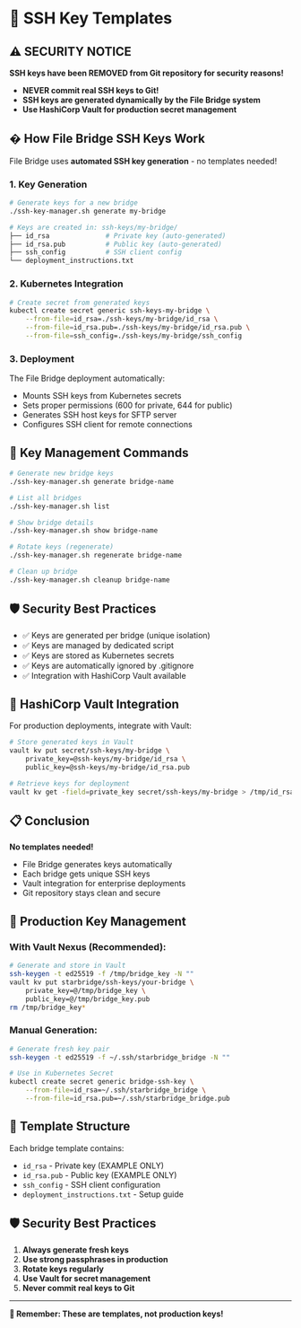 # 🔑 SSH Key Templates

## ⚠️ SECURITY NOTICE

**SSH keys have been REMOVED from Git repository for security reasons!**

- **NEVER commit real SSH keys to Git!**
- **SSH keys are generated dynamically by the File Bridge system**
- **Use HashiCorp Vault for production secret management**

## � How File Bridge SSH Keys Work

File Bridge uses **automated SSH key generation** - no templates needed!

### 1. Key Generation
```bash
# Generate keys for a new bridge
./ssh-key-manager.sh generate my-bridge

# Keys are created in: ssh-keys/my-bridge/
├── id_rsa              # Private key (auto-generated)
├── id_rsa.pub          # Public key (auto-generated)
├── ssh_config          # SSH client config
└── deployment_instructions.txt
```

### 2. Kubernetes Integration
```bash
# Create secret from generated keys
kubectl create secret generic ssh-keys-my-bridge \
    --from-file=id_rsa=./ssh-keys/my-bridge/id_rsa \
    --from-file=id_rsa.pub=./ssh-keys/my-bridge/id_rsa.pub \
    --from-file=ssh_config=./ssh-keys/my-bridge/ssh_config
```

### 3. Deployment
The File Bridge deployment automatically:
- Mounts SSH keys from Kubernetes secrets
- Sets proper permissions (600 for private, 644 for public)
- Generates SSH host keys for SFTP server
- Configures SSH client for remote connections

## 🔧 Key Management Commands

```bash
# Generate new bridge keys
./ssh-key-manager.sh generate bridge-name

# List all bridges
./ssh-key-manager.sh list

# Show bridge details
./ssh-key-manager.sh show bridge-name

# Rotate keys (regenerate)
./ssh-key-manager.sh regenerate bridge-name

# Clean up bridge
./ssh-key-manager.sh cleanup bridge-name
```

## 🛡️ Security Best Practices

- ✅ Keys are generated per bridge (unique isolation)
- ✅ Keys are managed by dedicated script
- ✅ Keys are stored as Kubernetes secrets
- ✅ Keys are automatically ignored by .gitignore
- ✅ Integration with HashiCorp Vault available

## 🔐 HashiCorp Vault Integration

For production deployments, integrate with Vault:

```bash
# Store generated keys in Vault
vault kv put secret/ssh-keys/my-bridge \
    private_key=@ssh-keys/my-bridge/id_rsa \
    public_key=@ssh-keys/my-bridge/id_rsa.pub

# Retrieve keys for deployment
vault kv get -field=private_key secret/ssh-keys/my-bridge > /tmp/id_rsa
```

## 📋 Conclusion

**No templates needed!** 
- File Bridge generates keys automatically
- Each bridge gets unique SSH keys
- Vault integration for enterprise deployments
- Git repository stays clean and secure

## 🔐 Production Key Management

### **With Vault Nexus (Recommended):**
```bash
# Generate and store in Vault
ssh-keygen -t ed25519 -f /tmp/bridge_key -N ""
vault kv put starbridge/ssh-keys/your-bridge \
    private_key=@/tmp/bridge_key \
    public_key=@/tmp/bridge_key.pub
rm /tmp/bridge_key*
```

### **Manual Generation:**
```bash
# Generate fresh key pair
ssh-keygen -t ed25519 -f ~/.ssh/starbridge_bridge -N ""

# Use in Kubernetes Secret
kubectl create secret generic bridge-ssh-key \
    --from-file=id_rsa=~/.ssh/starbridge_bridge \
    --from-file=id_rsa.pub=~/.ssh/starbridge_bridge.pub
```

## 📁 Template Structure

Each bridge template contains:
- `id_rsa` - Private key (EXAMPLE ONLY)
- `id_rsa.pub` - Public key (EXAMPLE ONLY)
- `ssh_config` - SSH client configuration
- `deployment_instructions.txt` - Setup guide

## 🛡️ Security Best Practices

1. **Always generate fresh keys**
2. **Use strong passphrases in production**
3. **Rotate keys regularly**
4. **Use Vault for secret management**
5. **Never commit real keys to Git**

---

**🖖 Remember: These are templates, not production keys!**